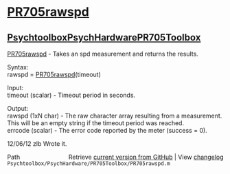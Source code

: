 # [PR705rawspd](PR705rawspd)
## [Psychtoolbox](Psychtoolbox)[PsychHardware](PsychHardware)[PR705Toolbox](PR705Toolbox)

[PR705rawspd](PR705rawspd) - Takes an spd measurement and returns the results.  
  
Syntax:  
rawspd = [PR705rawspd](PR705rawspd)(timeout)  
  
Input:  
timeout (scalar) - Timeout period in seconds.  
  
Output:  
rawspd (1xN char) - The raw character array resulting from a measurement.  
This will be an empty string if the timeout period was reached.  
errcode (scalar) - The error code reported by the meter (success = 0).  
  
12/06/12   zlb   Wrote it.  




<div class="code_header" style="text-align:right;">
  <span style="float:left;">Path&nbsp;&nbsp;</span> <span class="counter">Retrieve <a href=
  "https://raw.github.com/Psychtoolbox-3/Psychtoolbox-3/beta/Psychtoolbox/PsychHardware/PR705Toolbox/PR705rawspd.m">current version from GitHub</a> | View <a href=
  "https://github.com/Psychtoolbox-3/Psychtoolbox-3/commits/beta/Psychtoolbox/PsychHardware/PR705Toolbox/PR705rawspd.m">changelog</a></span>
</div>
<div class="code">
  <code>Psychtoolbox/PsychHardware/PR705Toolbox/PR705rawspd.m</code>
</div>

